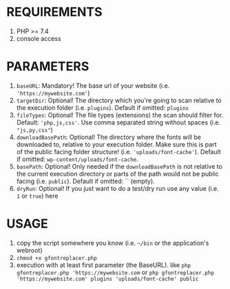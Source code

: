 # REQUIREMENTS
1. PHP >= 7.4
2. console access

# PARAMETERS
1. `baseURL`: Mandatory! The base url of your website (i.e. `'https://mywebsite.com'`)
2. `targetDir`: Optional! The directory which you're going to scan relative to the execution folder (i.e. `plugins`). Default if omitted: `plugins` 
3. `fileTypes`: Optional! The file types (extensions) the scan should filter for. Default: `'php,js,css'`. Use comma separated string without spaces (i.e. `"js,py,css"`) 
4. `downloadBasePath`: Optional! The directory where the fonts will be downloaded to, relative to your execution folder. Make sure this is part of the public facing folder structure! (i.e. `'uploads/font-cache'`). Default if omitted: `wp-content/uploads/font-cache`. 
5. `basePath`: Optional! Only needed if the `downloadBasePath` is not relative to the current execution directory or parts of the path would not be public facing (i.e. `public`). Default if omitted: `` (empty).
6. `dryRun`: Optional! If you just want to do a test/dry run use any value (i.e. `1` or `true`) here

# USAGE
1. copy the script somewhere you know (i.e. `~/bin` or the application's webroot)
2. `chmod +x gfontreplacer.php` 
3. execution with at least first parameter (the BaseURL). like `php gfontreplacer.php 'https://mywebsite.com` or `php gfontreplacer.php 'https://mywebsite.com' plugins 'uploads/font-cache' public`